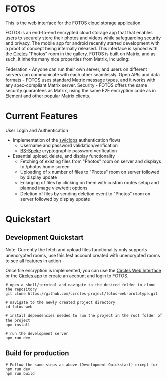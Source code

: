 # FOTOS
This is the web interface for the FOTOS cloud storage application.

FOTOS is an end-to-end encrypted cloud storage app that
that enables users to securely store their photos and videos while safeguarding
security and privacy.
The mobile app for android recently started development with a proof of concept being
internally released. This interface is synced with the [Circles](https://circles-project.github.io)
"Photos" room in the gallery.
FOTOS is built on Matrix, and as such, it inherits many nice
properties from Matrix, including:

Federation - Anyone can run their own server, and users on different servers can communicate with each other seamlessly.
Open APIs and data formats - FOTOS uses standard Matrix message types, and it works
with any spec-compliant Matrix server.
Security - FOTOS offers the same security guarantees as Matrix, using the same
E2E encryption code as in Element and other popular Matrix clients.

# Current Features
User Login and Authentication
- Implementation of the [swiclops](https://github.com/circles-project/swiclops) authentication flows
     - Username and password validation/verification
     - [BS-Speke](https://gist.github.com/Sc00bz/e99e48a6008eef10a59d5ec7b4d87af3) cryptographic password verification
- Essential upload, delete, and display functionality
    - Fetching of existing files from "Photos" room on server and displays to /photos home screen
    - Uploading of x number of files to "Photos" room on server followed by display update
    - Enlarging of files by clicking on them with custom routes setup and planned image view/edit options
    - Deletion of files by sending deletion event to "Photos" room on server followed by display update

# Quickstart
## Development Quickstart
Note: Currently the fetch and upload files functionality only supports unencrypted rooms,
use this test account created with unencrypted rooms to see all features in action -

Once file encryption is implemented, you can use the [Circles Web Interface](https://github.com/circles-project/circles-web-prototype) or the [Circles app](https://circles-project.github.io) to create an account and login to
FOTOS.

```
# open a shell/terminal and navigate to the desired folder to clone the repository
git clone https://github.com/circles-project/fotos-web-prototype.git

# navigate to the newly created project directory
cd fotos-web

# install dependencies needed to run the project in the root folder of the project
npm install

# run the development server
npm run dev
```

## Build for production
```
# Follow the same steps as above (Development Quickstart) except for npm run dev
npm run build
```
